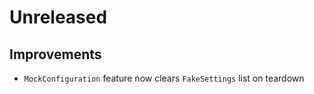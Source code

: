 # Unreleased

## Improvements

- `MockConfiguration` feature now clears `FakeSettings` list on teardown
